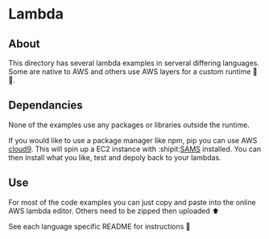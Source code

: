 # Lambda

## About

This directory has several lambda examples in serveral differing languages.
Some are native to AWS and others use AWS layers for a custom runtime 🏃⏰.

## Dependancies

None of the examples use any packages or libraries outside the runtime.

If you would like to use a package manager like npm, pip you can use AWS [cloud9](https://aws.amazon.com/cloud9/). This will spin up a EC2 instance with :shipit:[SAMS](https://github.com/awslabs/serverless-application-model) installed. You can then install what you like, test and depoly back to your lambdas.


## Use

For most of the code examples you can just copy and paste into the online AWS lambda editor.
Others need to be zipped then uploaded ⬆️

See each language specific README for instructions 📄